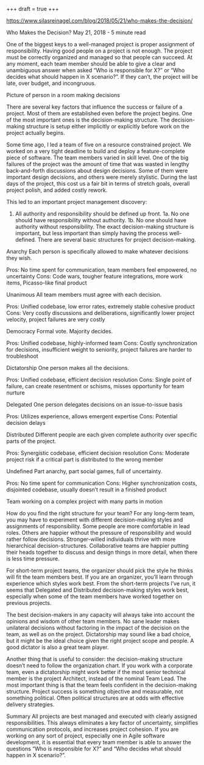 +++
draft = true
+++

https://www.silasreinagel.com/blog/2018/05/21/who-makes-the-decision/

Who Makes the Decision?
May 21, 2018      -      5 minute read

One of the biggest keys to a well-managed project is proper assignment of responsibility. Having good people on a project is not enough. The project must be correctly organized and managed so that people can succeed. At any moment, each team member should be able to give a clear and unambiguous answer when asked “Who is responsible for X?” or “Who decides what should happen in X scenario?”. If they can’t, the project will be late, over budget, and incongruous.

Picture of person in a room making decisions

There are several key factors that influence the success or failure of a project. Most of them are established even before the project begins. One of the most important ones is the decision-making structure. The decision-making structure is setup either implicitly or explicitly before work on the project actually begins.

Some time ago, I led a team of five on a resource constrained project. We worked on a very tight deadline to build and deploy a feature-complete piece of software. The team members varied in skill level. One of the big failures of the project was the amount of time that was wasted in lengthy back-and-forth discussions about design decisions. Some of them were important design decisions, and others were merely stylistic. During the last days of the project, this cost us a fair bit in terms of stretch goals, overall project polish, and added costly rework.

This led to an important project management discovery:

1. All authority and responsibility should be defined up front.
1a. No one should have responsibility without authority.
1b. No one should have authority without responsibility.
The exact decision-making structure is important, but less important than simply having the process well-defined. There are several basic structures for project decision-making.

Anarchy
Each person is specifically allowed to make whatever decisions they wish.

Pros: No time spent for communication, team members feel empowered, no uncertainty
Cons: Code wars, tougher feature integrations, more work items, Picasso-like final product

Unanimous
All team members must agree with each decision.

Pros: Unified codebase, low error rates, extremely stable cohesive product
Cons: Very costly discussions and deliberations, significantly lower project velocity, project failures are very costly

Democracy
Formal vote. Majority decides.

Pros: Unified codebase, highly-informed team
Cons: Costly synchronization for decisions, insufficient weight to seniority, project failures are harder to troubleshoot

Dictatorship
One person makes all the decisions.

Pros: Unified codebase, efficient decision resolution
Cons: Single point of failure, can create resentment or schisms, misses opportunity for team nurture

Delegated
One person delegates decisions on an issue-to-issue basis

Pros: Utilizes experience, allows emergent expertise
Cons: Potential decision delays

Distributed
Different people are each given complete authority over specific parts of the project.

Pros: Synergistic codebase, efficient decision resolution
Cons: Moderate project risk if a critical part is distributed to the wrong member

Undefined
Part anarchy, part social games, full of uncertainty.

Pros: No time spent for communication
Cons: Higher synchronization costs, disjointed codebase, usually doesn’t result in a finished product

Team working on a complex project with many parts in motion

How do you find the right structure for your team?
For any long-term team, you may have to experiment with different decision-making styles and assignments of responsibility. Some people are more comfortable in lead roles. Others are happier without the pressure of responsibility and would rather follow decisions. Stronger-willed individuals thrive with more hierarchical decision-structures. Collaborative teams are happier putting their heads together to discuss and design things in more detail, when there is less time pressure.

For short-term project teams, the organizer should pick the style he thinks will fit the team members best. If you are an organizer, you’ll learn through experience which styles work best. From the short-term projects I’ve run, it seems that Delegated and Distributed decision-making styles work best, especially when some of the team members have worked together on previous projects.

The best decision-makers in any capacity will always take into account the opinions and wisdom of other team members. No sane leader makes unilateral decisions without factoring in the impact of the decision on the team, as well as on the project. Dictatorship may sound like a bad choice, but it might be the ideal choice given the right project scope and people. A good dictator is also a great team player.

Another thing that is useful to consider: the decision-making structure doesn’t need to follow the organization chart. If you work with a corporate team, even a dictatorship might work better if the most senior technical member is the project Architect, instead of the nominal Team Lead. The most important thing is that the team feels confident in the decision-making structure. Project success is something objective and measurable, not something political. Often political structures are at odds with effective delivery strategies.

Summary
All projects are best managed and executed with clearly assigned responsibilities. This always eliminates a key factor of uncertainty, simplifies communication protocols, and increases project cohesion. If you are working on any sort of project, especially one in Agile software development, it is essential that every team member is able to answer the questions “Who is responsible for X?” and “Who decides what should happen in X scenario?”.
